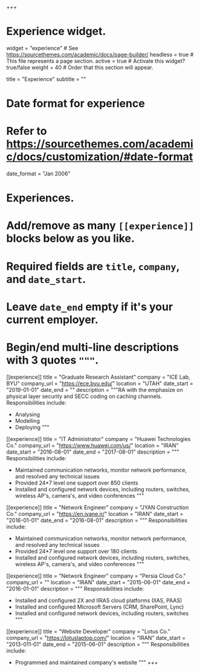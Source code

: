+++
# Experience widget.
widget = "experience"  # See https://sourcethemes.com/academic/docs/page-builder/
headless = true  # This file represents a page section.
active = true  # Activate this widget? true/false
weight = 40  # Order that this section will appear.

title = "Experience"
subtitle = ""

# Date format for experience
#   Refer to https://sourcethemes.com/academic/docs/customization/#date-format
date_format = "Jan 2006"

# Experiences.
#   Add/remove as many `[[experience]]` blocks below as you like.
#   Required fields are `title`, `company`, and `date_start`.
#   Leave `date_end` empty if it's your current employer.
#   Begin/end multi-line descriptions with 3 quotes `"""`.
[[experience]]
  title = "Graduate Research Assistant"
  company = "ICE Lab, BYU"
  company_url = "https://ece.byu.edu/"
  location = "UTAH"
  date_start = "2019-01-01"
  date_end = ""
  description = """RA with the emphasize on physical layer security and SECC coding on caching channels.
  Responsibilities include:
  
  * Analysing
  * Modelling
  * Deploying
  """

[[experience]]
  title = "IT Administrator"
  company = "Huawei Technologies Co."
  company_url = "https://www.huawei.com/us/"
  location = "IRAN"
  date_start = "2016-08-01"
  date_end = "2017-08-01"
  description = """ Responsibilities include:
  
  * Maintained communication networks, monitor network performance, and resolved any technical issues
  * Provided 24*7 level one support over 850 clients
  * Installed and configured network devices, including routers, switches, wireless AP's, camera's, and video conferences
  """

[[experience]]
  title = "Network Engineer"
  company = "JYAN Construction Co."
  company_url = "https://en.jyane.ir/"
  location = "IRAN"
  date_start = "2016-01-01"
  date_end = "2016-08-01"
  description = """ Responsibilities include:
  
  * Maintained communication networks, monitor network performance, and resolved any technical issues
  * Provided 24*7 level one support over 180 clients
  * Installed and configured network devices, including routers, switches, wireless AP's, camera's, and video conferences
  """
  
  
[[experience]]
  title = "Network Engineer"
  company = "Persia Cloud Co."
  company_url = ""
  location = "IRAN"
  date_start = "2015-06-01"
  date_end = "2016-01-01"
  description = """ Responsibilities include:
  
  * Installed and configured 2X and IIRAS cloud platforms (IIAS, PAAS)
  * Installed and configured Microsoft Servers (CRM, SharePoint, Lync)
  * Installed and configured network devices, including routers, switches
  """
  
  [[experience]]
  title = "Website Developer"
  company = "Lotus Co."
  company_url = "https://lotuslaptop.com/"
  location = "IRAN"
  date_start = "2013-011-01"
  date_end = "2015-06-01"
  description = """ Responsibilities include:
  
  * Programmed and maintained company's website
  """
+++
